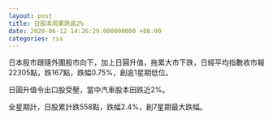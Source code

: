```yaml
---
layout: post
title: 日股本周累跌逾2%
date: 2020-06-12 14:26:29.000000000 +08:00
categories: rss
---
```


日本股市跟隨外圍股市向下，加上日圓升值，拖累大市下跌，日經平均指數收市報22305點，跌167點，跌幅0.75%，創逾1星期低位。

日圓升值令出口股受壓，當中汽車股本田跌近2%。

全星期計，日股累計跌558點，跌幅2.4%，創7星期最大跌幅。
